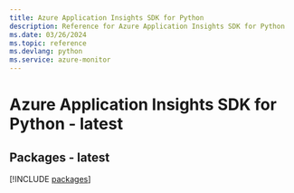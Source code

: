```yaml
---
title: Azure Application Insights SDK for Python
description: Reference for Azure Application Insights SDK for Python
ms.date: 03/26/2024
ms.topic: reference
ms.devlang: python
ms.service: azure-monitor
---
```

# Azure Application Insights SDK for Python - latest
## Packages - latest
[!INCLUDE [packages](application-insights-index.md)]